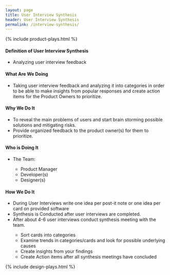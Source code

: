 ```yaml
---
layout: page
title: User Interview Synthesis
header: User Interview Synthesis
permalink: /interview-synthesis/
---
```

<div class="row">
    <div class="col-md-3">
        {% include product-plays.html %}
    </div>
    <div class="col-md-6">
        <h4 class="Definition" id="Definition">
             Definition of User Interview Synthesis
        </h4>
        <ul><li>Analyzing user interview feedback</li></ul>
        <h4 class="What" id="What">
            What Are We Doing
        </h4>
        <ul><li>Taking user interview feedback and analyzing it into categories in order to be able to make insights from popular responses and create action items for the Product Owners to prioritize.</li></ul>
        <h4 class="Why" id="Why">
            Why We Do It
        </h4>
        <ul>
        <li>To reveal the main problems of users and start brain storming possible solutions and mitigating risks.</li>
        <li>Provide organized feedback to the product owner(s) for them to prioritize.</li>
        </ul>
        <h4 class="Who" id="Who">
            Who is Doing It
        </h4>
        <ul><li>The Team:</li>
        <ul><li>Product Manager</li>
        <li>Developer(s)</li>
        <li>Designer(s)</li>
        </ul></ul>
        <h4 class="How" id="How">
            How We Do It
        </h4>
        <ul>
        <li>During User Interviews write one idea per post-it note or one idea per card on provided software</li>
        <li>Synthesis is Conducted after user interviews are completed.</li>
        <li>After about 4-6 user interviews conduct synthesis meeting with the team.</li>
        <ul><li>Sort cards into categories </li>
        <li>Examine trends in categories/cards and look for possible underlying causes</li>
        <li>Create insights from your findings</li>
        <li>Create Action items after all synthesis meetings have concluded</li></ul>
</ul>
    </div>
    <div class="col-md-3">
        {% include design-plays.html %}
    </div>
</div>
